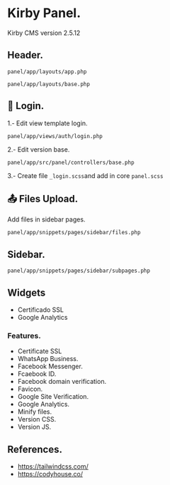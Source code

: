 # Kirby Panel.
Kirby CMS version 2.5.12

## Header.
```
panel/app/layouts/app.php
```

```
panel/app/layouts/base.php
```

## 🔐 Login.
1.- Edit view template login.
```
panel/app/views/auth/login.php
```

2.- Edit version base.
```
panel/app/src/panel/controllers/base.php
```

3.- Create file `_login.scss`and add in core `panel.scss`

## 📤 Files Upload.
Add files in sidebar pages.
```
panel/app/snippets/pages/sidebar/files.php
```

## Sidebar.
```
panel/app/snippets/pages/sidebar/subpages.php
```

## Widgets
- Certificado SSL
- Google Analytics

### Features.
- Certificate SSL
- WhatsApp Business.
- Facebook Messenger.
- Fcaebook ID.
- Facebook domain verification.
- Favicon.
- Google Site Verification.
- Google Analytics.
- Minify files.
- Version CSS.
- Version JS.

## References.
* https://tailwindcss.com/
* https://codyhouse.co/
